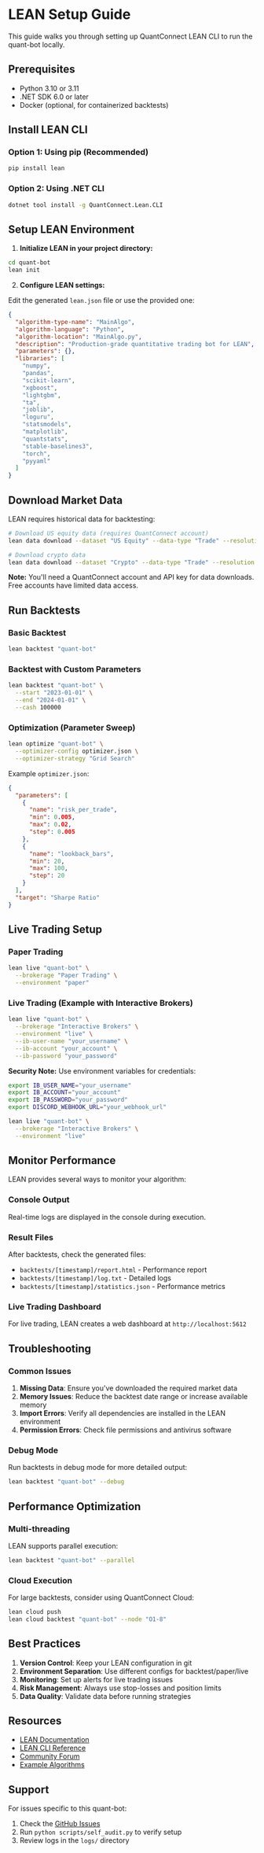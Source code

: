 # LEAN Setup Guide

This guide walks you through setting up QuantConnect LEAN CLI to run the quant-bot locally.

## Prerequisites

- Python 3.10 or 3.11
- .NET SDK 6.0 or later
- Docker (optional, for containerized backtests)

## Install LEAN CLI

### Option 1: Using pip (Recommended)

```bash
pip install lean
```

### Option 2: Using .NET CLI

```bash
dotnet tool install -g QuantConnect.Lean.CLI
```

## Setup LEAN Environment

1. **Initialize LEAN in your project directory:**

```bash
cd quant-bot
lean init
```

2. **Configure LEAN settings:**

Edit the generated `lean.json` file or use the provided one:

```json
{
  "algorithm-type-name": "MainAlgo",
  "algorithm-language": "Python",
  "algorithm-location": "MainAlgo.py",
  "description": "Production-grade quantitative trading bot for LEAN",
  "parameters": {},
  "libraries": [
    "numpy",
    "pandas", 
    "scikit-learn",
    "xgboost",
    "lightgbm",
    "ta",
    "joblib",
    "loguru",
    "statsmodels",
    "matplotlib",
    "quantstats",
    "stable-baselines3",
    "torch",
    "pyyaml"
  ]
}
```

## Download Market Data

LEAN requires historical data for backtesting:

```bash
# Download US equity data (requires QuantConnect account)
lean data download --dataset "US Equity" --data-type "Trade" --resolution "Minute"

# Download crypto data
lean data download --dataset "Crypto" --data-type "Trade" --resolution "Minute"
```

**Note:** You'll need a QuantConnect account and API key for data downloads. Free accounts have limited data access.

## Run Backtests

### Basic Backtest

```bash
lean backtest "quant-bot"
```

### Backtest with Custom Parameters

```bash
lean backtest "quant-bot" \
  --start "2023-01-01" \
  --end "2024-01-01" \
  --cash 100000
```

### Optimization (Parameter Sweep)

```bash
lean optimize "quant-bot" \
  --optimizer-config optimizer.json \
  --optimizer-strategy "Grid Search"
```

Example `optimizer.json`:
```json
{
  "parameters": [
    {
      "name": "risk_per_trade",
      "min": 0.005,
      "max": 0.02,
      "step": 0.005
    },
    {
      "name": "lookback_bars", 
      "min": 20,
      "max": 100,
      "step": 20
    }
  ],
  "target": "Sharpe Ratio"
}
```

## Live Trading Setup

### Paper Trading

```bash
lean live "quant-bot" \
  --brokerage "Paper Trading" \
  --environment "paper"
```

### Live Trading (Example with Interactive Brokers)

```bash
lean live "quant-bot" \
  --brokerage "Interactive Brokers" \
  --environment "live" \
  --ib-user-name "your_username" \
  --ib-account "your_account" \
  --ib-password "your_password"
```

**Security Note:** Use environment variables for credentials:

```bash
export IB_USER_NAME="your_username"
export IB_ACCOUNT="your_account" 
export IB_PASSWORD="your_password"
export DISCORD_WEBHOOK_URL="your_webhook_url"

lean live "quant-bot" \
  --brokerage "Interactive Brokers" \
  --environment "live"
```

## Monitor Performance

LEAN provides several ways to monitor your algorithm:

### Console Output
Real-time logs are displayed in the console during execution.

### Result Files
After backtests, check the generated files:
- `backtests/[timestamp]/report.html` - Performance report
- `backtests/[timestamp]/log.txt` - Detailed logs
- `backtests/[timestamp]/statistics.json` - Performance metrics

### Live Trading Dashboard
For live trading, LEAN creates a web dashboard at `http://localhost:5612`

## Troubleshooting

### Common Issues

1. **Missing Data**: Ensure you've downloaded the required market data
2. **Memory Issues**: Reduce the backtest date range or increase available memory
3. **Import Errors**: Verify all dependencies are installed in the LEAN environment
4. **Permission Errors**: Check file permissions and antivirus software

### Debug Mode

Run backtests in debug mode for more detailed output:

```bash
lean backtest "quant-bot" --debug
```

## Performance Optimization

### Multi-threading
LEAN supports parallel execution:

```bash
lean backtest "quant-bot" --parallel
```

### Cloud Execution
For large backtests, consider using QuantConnect Cloud:

```bash
lean cloud push
lean cloud backtest "quant-bot" --node "O1-8"
```

## Best Practices

1. **Version Control**: Keep your LEAN configuration in git
2. **Environment Separation**: Use different configs for backtest/paper/live
3. **Monitoring**: Set up alerts for live trading issues
4. **Risk Management**: Always use stop-losses and position limits
5. **Data Quality**: Validate data before running strategies

## Resources

- [LEAN Documentation](https://www.quantconnect.com/docs/)
- [LEAN CLI Reference](https://www.quantconnect.com/docs/v2/lean-cli)
- [Community Forum](https://www.quantconnect.com/forum/)
- [Example Algorithms](https://github.com/QuantConnect/Lean/tree/master/Algorithm.Python)

## Support

For issues specific to this quant-bot:
1. Check the [GitHub Issues](https://github.com/KaholiK/quant-bot/issues)
2. Run `python scripts/self_audit.py` to verify setup
3. Review logs in the `logs/` directory